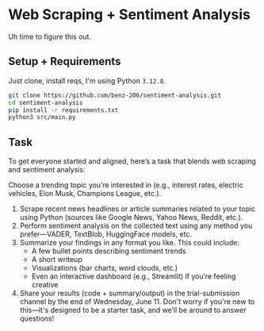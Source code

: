 # Web Scraping + Sentiment Analysis

Uh time to figure this out.

## Setup + Requirements

Just clone, install reqs, I'm using Python `3.12.8`.

```bash
git clone https://github.com/benz-206/sentiment-analysis.git
cd sentiment-analysis
pip install -r requirements.txt
python3 src/main.py
```

## Task
To get everyone started and aligned, here’s a task that blends web scraping and sentiment analysis:

Choose a trending topic you’re interested in (e.g., interest rates, electric vehicles, Elon Musk, Champions League, etc.).
1. Scrape recent news headlines or article summaries related to your topic using Python (sources like Google News, Yahoo News, Reddit, etc.).
2. Perform sentiment analysis on the collected text using any method you prefer—VADER, TextBlob, HuggingFace models, etc.
3. Summarize your findings in any format you like. This could include:
    - A few bullet points describing sentiment trends
    - A short writeup
    - Visualizations (bar charts, word clouds, etc.)
    - Even an interactive dashboard (e.g., Streamlit) if you’re feeling creative
4. Share your results (code + summary/output) in the ⁠trial-submission channel by the end of Wednesday, June 11.
Don't worry if you're new to this—it's designed to be a starter task, and we’ll be around to answer questions!

